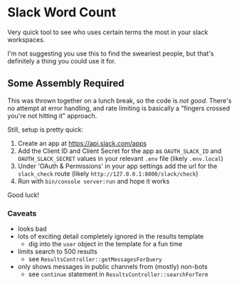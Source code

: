 # Slack Word Count

Very quick tool to see who uses certain terms the most in your slack workspaces.

I'm not suggesting you use this to find the sweariest people, but that's definitely a thing you could use it for.

## Some Assembly Required

This was thrown together on a lunch break, so the code is _not good_. There's no attempt at error handling, and rate limiting is basically a "fingers crossed you're not hitting it" approach.

Still, setup is pretty quick:

1) Create an app at https://api.slack.com/apps
2) Add the Client ID and Client Secret for the app as `OAUTH_SLACK_ID` and `OAUTH_SLACK_SECRET` values in your relevant `.env` file (likely `.env.local`)
3) Under 'OAuth & Permissions' in your app settings add the url for the `slack_check` route (likely `http://127.0.0.1:8000/slack/check`)
4) Run with `bin/console server:run` and hope it works

Good luck!

### Caveats

- looks bad
- lots of exciting detail completely ignored in the results template
    - dig into the `user` object in the template for a fun time
- limits search to 500 results
    - see `ResultsController::getMessagesForQuery`
- only shows messages in public channels from (mostly) non-bots
    - see `continue` statement in `ResultsController::searchForTerm`

